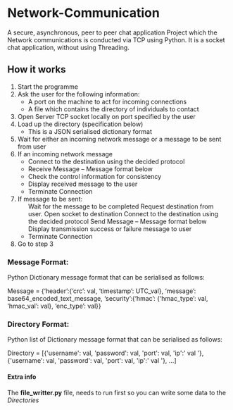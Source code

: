 # Network-Communication
A secure, asynchronous, peer to peer chat application Project which the Network communications is conducted via TCP using Python.
It is a socket chat application, without using Threading. 

<h2>How it works </h2>
<ol>
  <li>Start the programme</li>
  <li>Ask the user for the following information:
    <ul> 
      <li>A port on the machine to act for incoming connections </li>
      <li>A file which contains the directory of individuals to contact</li>
    </ul>
  </li>
  <li>Open Server TCP socket locally on port specified by the user</li>
  <li>Load up the directory (specification below)
    <ul> 
      <li>This is a JSON serialised dictionary format</li>
    </ul>
  </li>
  <li>Wait for either an incoming network message or a message to be sent from user</li>
  <li>If an incoming network message
    <ul>
      <li>Connect to the destination using the decided protocol</li>
      <li>Receive Message – Message format below</li>
      <li>Check the control information for consistency</li>
      <li>Display received message to the user</li>
      <li> Terminate Connection</li>
    </ul>
  </li>
  <li>If message to be sent:
    <ul>
      <il>Wait for the message to be completed</il>
      <il>Request destination from user.</il>
      <il>Open socket to destination</il>
      <il>Connect to the destination using the decided protocol</il>
      <il>Send Message – Message format below</il>
      <il>Display transmission success or failure message to user</il>
      <li>Terminate Connection</li>
    </ul>
  </li>
  <li> Go to step 3</li>
  </ol>
  
 <h3>Message Format:</h3>
 <p>Python Dictionary message format that can be serialised as follows:</p>
 <p>Message = {‘header’:{‘crc’: val, ‘timestamp’: UTC_val}, ‘message’: base64_encoded_text_message,
 ‘security’:{‘hmac’: {‘hmac_type’: val, ‘hmac_val’: val}, ‘enc_type’: val}}</p>
 
  <h3>Directory Format:</h3>
 <p>Python list of Dictionary message format that can be serialised as follows:</p>
 <p>Directory = [{'username': val, 'password': val, 'port': val, 'ip':' val '}, {'username': val, 'password': val,
'port': val, 'ip':' val '}, …]</p>
 
 
 <h4>Extra info</h4>
 <p>The <b>file_writter.py</b> file, needs to run first so you can write some data to the <i>Directories</i></p>
